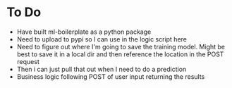 # To Do

- Have built ml-boilerplate as a python package
- Need to upload to pypi so I can use in the logic script here
- Need to figure out where I'm going to save the training model. Might be best to
save it in a local dir and then reference the location in the POST request
- Then i can just pull that out when I need to do a prediction
- Business logic following POST of user input returning the results
